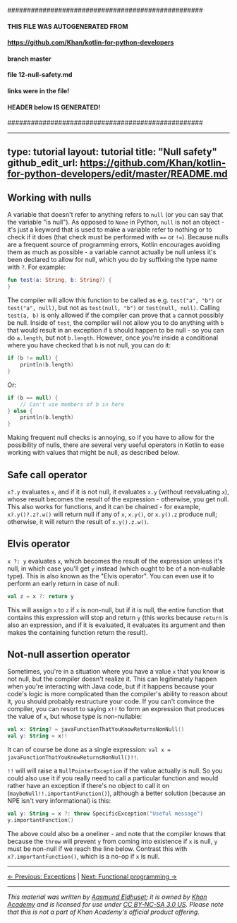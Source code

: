 ##################################################
#### THIS FILE WAS AUTOGENERATED FROM
#### https://github.com/Khan/kotlin-for-python-developers
#### branch master
#### file   12-null-safety.md
#### links were in the file! 
#### HEADER below IS GENERATED! 
##################################################

---
type: tutorial 
layout: tutorial 
title: "Null safety"
github_edit_url: https://github.com/Khan/kotlin-for-python-developers/edit/master/README.md
---

## Working with nulls

A variable that doesn't refer to anything refers to `null` (or you can say that the variable "is null"). As opposed to `None` in Python, `null` is not an object - it's just a keyword that is used to make a variable refer to nothing or to check if it does (that check must be performed with `==` or `!=`). Because nulls are a frequent source of programming errors, Kotlin encourages avoiding them as much as possible - a variable cannot actually be null unless it's been declared to allow for null, which you do by suffixing the type name with `?`. For example:

<div class="sample" markdown="1" theme="idea" data-highlight-only>

```kotlin
fun test(a: String, b: String?) {
}
```
</div>



The compiler will allow this function to be called as e.g. `test("a", "b")` or `test("a", null)`, but not as `test(null, "b")` or `test(null, null)`. Calling `test(a, b)` is only allowed if the compiler can prove that `a` cannot possibly be null. Inside of `test`, the compiler will not allow you to do anything with `b` that would result in an exception if `b` should happen to be null - so you can do `a.length`, but not `b.length`. However, once you're inside a conditional where you have checked that `b` is not null, you can do it:

<div class="sample" markdown="1" theme="idea" data-highlight-only>

```kotlin
if (b != null) {
    println(b.length)
}
```
</div>



Or:

<div class="sample" markdown="1" theme="idea" data-highlight-only>

```kotlin
if (b == null) {
    // Can't use members of b in here
} else {
    println(b.length)
}
```
</div>



Making frequent null checks is annoying, so if you have to allow for the possibility of nulls, there are several very useful operators in Kotlin to ease working with values that might be null, as described below.


## Safe call operator

`x?.y` evaluates `x`, and if it is not null, it evaluates `x.y` (without reevaluating `x`), whose result becomes the result of the expression - otherwise, you get null. This also works for functions, and it can be chained - for example, `x?.y()?.z?.w()` will return null if any of `x`, `x.y()`, or `x.y().z` produce null; otherwise, it will return the result of `x.y().z.w()`.


## Elvis operator

`x ?: y` evaluates `x`, which becomes the result of the expression unless it's null, in which case you'll get `y` instead (which ought to be of a non-nullable type).  This is also known as the "Elvis operator". You can even use it to perform an early return in case of null:

<div class="sample" markdown="1" theme="idea" data-highlight-only>

```kotlin
val z = x ?: return y
```
</div>



This will assign `x` to `z` if `x` is non-null, but if it is null, the entire function that contains this expression will stop and return `y` (this works because `return` is also an expression, and if it is evaluated, it evaluates its argument and then makes the containing function return the result).


## Not-null assertion operator

Sometimes, you're in a situation where you have a value `x` that you know is not null, but the compiler doesn't realize it. This can legitimately happen when you're interacting with Java code, but if it happens because your code's logic is more complicated than the compiler's ability to reason about it, you should probably restructure your code. If you can't convince the compiler, you can resort to saying `x!!` to form an expression that produces the value of `x`, but whose type is non-nullable:

<div class="sample" markdown="1" theme="idea" data-highlight-only>

```kotlin
val x: String? = javaFunctionThatYouKnowReturnsNonNull()
val y: String = x!!
```
</div>



It can of course be done as a single expression: `val x = javaFunctionThatYouKnowReturnsNonNull()!!`.

`!!` will will raise a `NullPointerException` if the value actually is null. So you could also use it if you really need to call a particular function and would rather have an exception if there's no object to call it on (`maybeNull!!.importantFunction()`), although a better solution (because an NPE isn't very informational) is this:

<div class="sample" markdown="1" theme="idea" data-highlight-only>

```kotlin
val y: String = x ?: throw SpecificException("Useful message")
y.importantFunction()
```
</div>



The above could also be a oneliner - and note that the compiler knows that because the `throw` will prevent `y` from coming into existence if `x` is null, `y` must be non-null if we reach the line below. Contrast this with `x?.importantFunction()`, which is a no-op if `x` is null.




---

[← Previous: Exceptions](exceptions.html) | [Next: Functional programming →](functional-programming.html)


---

_This material was written by [Aasmund Eldhuset](https://eldhuset.net/); it is owned by [Khan Academy](https://www.khanacademy.org/) and is licensed for use under [CC BY-NC-SA 3.0 US](https://creativecommons.org/licenses/by-nc-sa/3.0/us/). Please note that this is not a part of Khan Academy's official product offering._